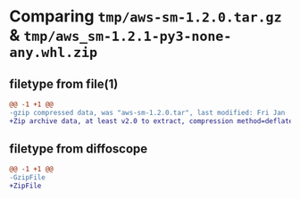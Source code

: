 # Comparing `tmp/aws-sm-1.2.0.tar.gz` & `tmp/aws_sm-1.2.1-py3-none-any.whl.zip`

## filetype from file(1)

```diff
@@ -1 +1 @@
-gzip compressed data, was "aws-sm-1.2.0.tar", last modified: Fri Jan  6 13:21:46 2023, max compression
+Zip archive data, at least v2.0 to extract, compression method=deflate
```

## filetype from diffoscope

```diff
@@ -1 +1 @@
-GzipFile
+ZipFile
```

